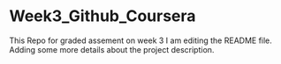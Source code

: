 # Week3_Github_Coursera
This Repo for graded assement on week 3
I am editing the README file. Adding some more details about the project description.
